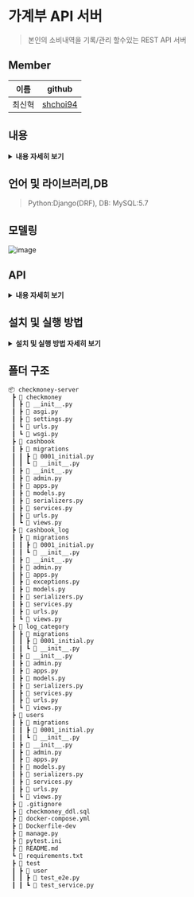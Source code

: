 # 가계부 API 서버
> 본인의 소비내역을 기록/관리 할수있는 REST API 서버
## Member
| 이름  | github                                   |
|-------|-----------------------------------------|
|최신혁 |[shchoi94](https://github.com/shchoi94)     | 

## 내용
<details>
<summary><b>내용 자세히 보기</b></summary>
<div markdown="1">

### **[요구사항]**
1. **(완료)** 고객은 이메일과 비밀번호 입력을 통해서 회원 가입을 할 수 있습니다. 
2. **(완료)** 고객은 회원 가입이후, 로그인과 로그아웃을 할 수 있습니다. 
3. 고객은 로그인 이후 가계부 관련 아래의 행동을 할 수 있습니다. 
    1. **(완료)** 가계부에 오늘 사용한 돈의 금액과 관련된 메모를 남길 수 있습니다. 
    2. **(완료)** 가계부에서 수정을 원하는 내역은 금액과 메모를 수정 할 수 있습니다. 
    3. **(완료)** 가계부에서 삭제를 원하는 내역은 삭제 할 수 있습니다. 
    4. **(완료)** 삭제한 내역은 언제든지 다시 복구 할 수 있어야 한다.
    5. **(완료)** 가계부에서 이제까지 기록한 가계부 리스트를 볼 수 있습니다. 
    6. **(완료)** 가계부에서 상세한 세부 내역을 볼 수 있습니다. 
4. **(완료)** 로그인하지 않은 고객은 가계부 내역에 대한 접근 제한 처리가 되어야 합니다.
### **[추가 기능사항]**
1. 고객은 가계부를 여러 개 만들 수 있습니다.
   1. 회원가입시 기본 가계부가 자동으로 생성되고 추가로 가계부를 생성할 수 있습니다.
2. 가계부내역의 카테고리를 만들 수 있습니다.
   1. 입금내역, 지출내역의 각 기본 카테고리 데이터가 존재하고, 유저는 본인만의 커스텀한 카테고리를 생성할 수 있습니다.
   
### **[구현 요구사항]**
- **(완료)** 언어에 상관없이 Docker를 기반으로 서버를 실행 할 수 있도록 작성해주세요.
- **(완료)** DB 관련 테이블에 대한 DDL 파일을 소스 디렉토리 안에 넣어주세요.
- **(진행중)** 가능하다면 테스트 케이스를 작성해주세요.
- 별도의 요구사항이 없는 것은 지원자가 판단해서 개발합니다.
- **(완료)** 토큰을 발행해서 인증을 제어하는 방식으로 구현해주세요

</div>
</details>

## 언어 및 라이브러리,DB
> Python:Django(DRF), DB: MySQL:5.7
## 모델링
![image](https://user-images.githubusercontent.com/68194553/145536499-2ee4ea68-19fd-488d-b167-3f6a34bcb59f.png)
## API
<details>
<summary><b>내용 자세히 보기</b></summary>
<div markdown="1">

로컬 환경 실행 후   
- [swagger(drf_spectacular):oas3.0](http://127.0.0.1:8000/api/schema/swagger-ui/)
  - 라이브러리를 설치 연결하였으나, 문서를 완벽하게 커스텀하지 못하였습니다. 브랜치 이동 후 확인할 수 있습니다.
  ```bash
   $ git checkout feature#5
   $ docker-compose up --force-recreate --build
  ```
</div>
</details>



## 설치 및 실행 방법
<details>
 <summary><b>설치 및 실행 방법 자세히 보기</b></summary>
<div markdown="1">

1. 해당프로젝트를 clone 하고, 프로젝트 폴더로 들어간다.
    ```bash
    $ git clone https://github.com/shchoi94/checkmoney-server.git
    $ cd checkmoney-server
    ```

2. docker-compose 명령어를 이용해서 서버와 db를 실행시킨다.
    ```bash
    $ docker-compose up
    $ docker-compose up -d //백그라운드 실행
    $ docker-compose up --force-recreate --build //강제 재빌드
    ```

</div>
</details>

## 폴더 구조
```bash
📦 checkmoney-server
 ┣ 📂 checkmoney
 ┃ ┣ 📜 __init__.py
 ┃ ┣ 📜 asgi.py
 ┃ ┣ 📜 settings.py
 ┃ ┗ 📜 urls.py
 ┃ ┗ 📜 wsgi.py
 ┣ 📂 cashbook
 ┃ ┣ 📂 migrations
 ┃ ┃ ┣ 📜 0001_initial.py
 ┃ ┃ ┗ 📜 __init__.py
 ┃ ┣ 📜 __init__.py
 ┃ ┣ 📜 admin.py
 ┃ ┣ 📜 apps.py
 ┃ ┣ 📜 models.py
 ┃ ┣ 📜 serializers.py
 ┃ ┣ 📜 services.py
 ┃ ┣ 📜 urls.py
 ┃ ┗ 📜 views.py
 ┣ 📂 cashbook_log
 ┃ ┣ 📂 migrations
 ┃ ┃ ┣ 📜 0001_initial.py
 ┃ ┃ ┗ 📜 __init__.py
 ┃ ┣ 📜 __init__.py
 ┃ ┣ 📜 admin.py
 ┃ ┣ 📜 apps.py
 ┃ ┣ 📜 exceptions.py
 ┃ ┣ 📜 models.py
 ┃ ┣ 📜 serializers.py
 ┃ ┣ 📜 services.py
 ┃ ┣ 📜 urls.py
 ┃ ┗ 📜 views.py
 ┣ 📂 log_category
 ┃ ┣ 📂 migrations
 ┃ ┃ ┣ 📜 0001_initial.py
 ┃ ┃ ┗ 📜 __init__.py
 ┃ ┣ 📜 __init__.py
 ┃ ┣ 📜 admin.py
 ┃ ┣ 📜 apps.py
 ┃ ┣ 📜 models.py
 ┃ ┣ 📜 serializers.py
 ┃ ┣ 📜 services.py
 ┃ ┣ 📜 urls.py
 ┃ ┗ 📜 views.py 
 ┣ 📂 users
 ┃ ┣ 📂 migrations
 ┃ ┃ ┣ 📜 0001_initial.py
 ┃ ┃ ┗ 📜 __init__.py
 ┃ ┣ 📜 __init__.py
 ┃ ┣ 📜 admin.py
 ┃ ┣ 📜 apps.py
 ┃ ┣ 📜 models.py
 ┃ ┣ 📜 serializers.py
 ┃ ┣ 📜 services.py
 ┃ ┣ 📜 urls.py
 ┃ ┗ 📜 views.py
 ┣ 📜 .gitignore
 ┣ 📜 checkmoney_ddl.sql
 ┣ 📜 docker-compose.yml
 ┣ 📜 Dockerfile-dev
 ┣ 📜 manage.py
 ┣ 📜 pytest.ini
 ┣ 📜 README.md
 ┗ 📜 requirements.txt
 ┣ 📂 test
 ┃ ┣ 📂 user
 ┃ ┃ ┣ 📜 test_e2e.py
 ┃ ┃ ┗ 📜 test_service.py
```

